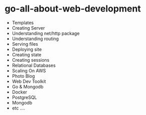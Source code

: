 # go-all-about-web-development

- Templates
- Creating Server
- Understanding net/http package
- Understanding routing
- Serving files
- Deploying site
- Creating state
- Creating sessions
- Relational Databases
- Scaling On AWS
- Photo Blog
- Web Dev Toolkit
- Go & Mongodb
- Docker
- PostgreSQL
- Mongodb
- etc ....